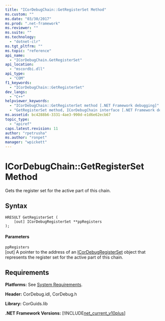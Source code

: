 ```yaml
---
title: "ICorDebugChain::GetRegisterSet Method"
ms.custom: ""
ms.date: "03/30/2017"
ms.prod: ".net-framework"
ms.reviewer: ""
ms.suite: ""
ms.technology: 
  - "dotnet-clr"
ms.tgt_pltfrm: ""
ms.topic: "reference"
api_name: 
  - "ICorDebugChain.GetRegisterSet"
api_location: 
  - "mscordbi.dll"
api_type: 
  - "COM"
f1_keywords: 
  - "ICorDebugChain::GetRegisterSet"
dev_langs: 
  - "C++"
helpviewer_keywords: 
  - "ICorDebugChain::GetRegisterSet method [.NET Framework debugging]"
  - "GetRegisterSet method, ICorDebugChain interface [.NET Framework debugging]"
ms.assetid: bc4288b6-3331-4ae3-990d-e1d6e62ecb67
topic_type: 
  - "apiref"
caps.latest.revision: 11
author: "rpetrusha"
ms.author: "ronpet"
manager: "wpickett"
---
```

# ICorDebugChain::GetRegisterSet Method
Gets the register set for the active part of this chain.  
  
## Syntax  
  
```  
HRESULT GetRegisterSet (  
    [out] ICorDebugRegisterSet **ppRegisters  
);  
```  
  
#### Parameters  
 `ppRegisters`  
 [out] A pointer to the address of an [ICorDebugRegisterSet](../../../../docs/framework/unmanaged-api/debugging/icordebugregisterset-interface.md) object that represents the register set for the active part of this chain.  
  
## Requirements  
 **Platforms:** See [System Requirements](../../../../docs/framework/get-started/system-requirements.md).  
  
 **Header:** CorDebug.idl, CorDebug.h  
  
 **Library:** CorGuids.lib  
  
 **.NET Framework Versions:** [!INCLUDE[net_current_v10plus](../../../../includes/net-current-v10plus-md.md)]
